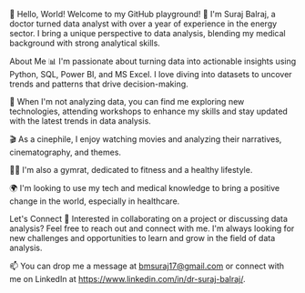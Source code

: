 👋 Hello, World!
Welcome to my GitHub playground! 🚀 I'm Suraj Balraj, a doctor turned data analyst with over a year of experience in the energy sector. I bring a unique perspective to data analysis, blending my medical background with strong analytical skills.

About Me
📊 I'm passionate about turning data into actionable insights using Python, SQL, Power BI, and MS Excel. I love diving into datasets to uncover trends and patterns that drive decision-making.

💬 When I'm not analyzing data, you can find me exploring new technologies, attending workshops to enhance my skills and stay updated with the latest trends in data analysis.

🎬 As a cinephile, I enjoy watching movies and analyzing their narratives, cinematography, and themes.

🏋️‍♂️ I'm also a gymrat, dedicated to fitness and a healthy lifestyle.

🌍 I'm looking to use my tech and medical knowledge to bring a positive change in the world, especially in healthcare.

Let's Connect
💬 Interested in collaborating on a project or discussing data analysis? Feel free to reach out and connect with me. I'm always looking for new challenges and opportunities to learn and grow in the field of data analysis.

📫 You can drop me a message at bmsuraj17@gmail.com or connect with me on LinkedIn at https://www.linkedin.com/in/dr-suraj-balraj/.

